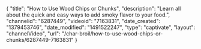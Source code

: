{
    "title": "How to Use Wood Chips or Chunks",
    "description": "Learn all about the quick and easy ways to add smoky flavor to your food.",
    "channelid": "6287449",
    "videoid": "7163831",
    "date_created": "1379453746",
    "date_modified": "1491522247",
    "type": "captivate",
    "layout": "channelVideo",
    "url": "\/char-broil\/how-to-use-wood-chips-or-chunks\/6287449-7163831"
}